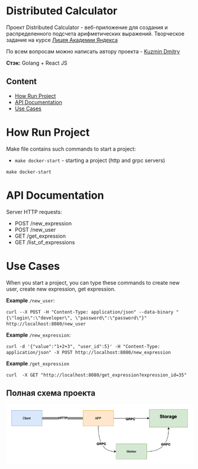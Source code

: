 # Distributed Calculator

Проект Distributed Calculator - веб-приложение для создания и распределенного подсчета арифметических выражений. Творческое задание на курсе [Лицея Академии Яндекса](https://lyceum.yandex.ru/go)

По всем вопросам можно написать автору проекта - [Kuzmin Dmitry](https://t.me/kuzmindev)

**Стэк:** Golang + React JS

## Content
- [How Run Project](#how-run-project)
- [API Documentation](#api-documentation)
- [Use Cases](#use-cases)

# How Run Project

Make file contains such commands to start a project:
- `make docker-start` - starting a project (http and grpc servers)


```
make docker-start
```


# API Documentation

Server HTTP requests:
- POST /new_expression
- POST /new_user
- GET  /get_expression
- GET  /list_of_expressions

# Use Cases    
When you start a project, you can type these commands to create new user, create new expression, get expression.

**Example** `/new_user`:
```
curl --X POST -H "Content-Type: application/json" --data-binary "{\"login\":\"developer\", \"password\":\"password\"}" http://localhost:8080/new_user
```

**Example** `/new_expression`:
```
curl -d '{"value":"1+2+3", "user_id":5}' -H "Content-Type: application/json" -X POST http://localhost:8080/new_expression
```

**Example** `/get_expression`
```
curl  -X GET "http://localhost:8080/get_expression?expression_id=35"
```


## Полная схема проекта

<!--![Project Schema](./docs/Distributed%20Calculator%20Schema.png) -->
<img src="./docs/Scheme Project.png" alt="schema" style="margin: 0 auto; width:600px;"/>
